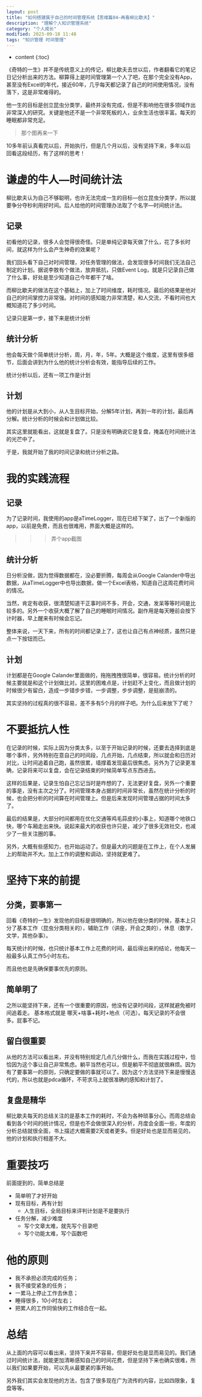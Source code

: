 ```yaml
---
layout: post
title: "如何搭建属于自己的时间管理系统【思维篇04—再看柳比歇夫】"
description: "理解个人知识管理系统"
category: "个人成长"
modified: 2023-09-18 11:48
tags: "知识管理 时间管理"
---
```

* content
{:toc}

《奇特的一生》并不是传统意义上的传记，柳比歇夫去世以后，作者翻看它的笔记日记分析出来的方法。柳算得上是时间管理第一个人了吧，在那个完全没有App，甚至没有Excel的年代，接近60年，几乎每天都记录了自己的时间使用情况，没有落下，这是非常难得的。

他一生的目标是创立昆虫分类学，最终并没有完成，但是不影响他在很多领域作出非常深入的研究。关键是他还不是一个非常死板的人，业余生活也很丰富。每天的睡眠都非常充足。

> 那个图再来一下

10多年前认真看完以后，开始执行，但是几个月以后，没有坚持下来，多年以后回看这段经历，有了这样的思考！

<!-- more -->

# 谦虚的牛人—时间统计法
柳比歇夫认为自己不够聪明，也许无法完成一生的目标—创立昆虫分类学，所以就要争分夺秒利用好时间。后人给他的时间管理办法取了个名字—时间统计法。


## 记录
初看他的记录，很多人会觉得很奇怪。只是单纯记录每天做了什么，花了多长时间，就这样为什么会产生神奇的效果呢？

我们回头看下自己对时间管理，对任务管理的做法，会发现很多时间我们无法自己制定的计划。据说李敖有个做法，放弃抵抗，只做Event Log，就是只记录自己做了什么事，好处是至少知道自己今年都干了啥。

而柳比歇夫的做法在这个基础上，加上了时间维度，耗时情况。最后的结果是他对自己的时间掌控力非常强。对时间的感知能力非常清楚，和人交流，不看时间也大概知道花了多少时间。

记录只是第一步，接下来是统计分析
## 统计分析
他会每天做个简单统计分析，周，月，年，5年。大概是这个维度，这里有很多细节，后面会讲到为什么他的统计分析会有效，能指导后续的工作。

统计分析以后，还有一项工作是计划

## 计划
他的计划是从大到小，从人生目标开始，分解5年计划，再到一年的计划，最后再分解。统计分析的时候会和计划做比较。

其实这里就能看出，这就是复盘了。只是没有明确说它是复盘，掩盖在时间统计法的光芒中了。

于是，我就开始了我的时间记录和统计分析之路。

# 我的实践流程

## 记录
为了记录时间，我使用的app是aTimeLogger，现在已经下架了，出了一个新版的app，以前是免费，而且也很难用，界面大概是这样的。

>>> 弄个app截图

## 统计分析
日分析没做，因为觉得数据都在，没必要折腾，每周会从Google Calander中导出数据，从aTimeLogger中也导出数据，做一个Excel表格，知道自己这周花费时间的情况。

当然，肯定有收获，很清楚知道干正事时间不多，开会，交通，发呆等等时间是比较多的。另外一个收获大概了解了自己的睡眠时间情况。副作用是每天睡前会按下计时器，早上醒来有时候会忘记。

整体来说，一天下来，所有的时间都记录上了，这也让自己有点神经质，虽然只是点一下按钮而已。

## 计划
计划都是在Google Calander里面做的，拖拖拽拽很简单，很容易。统计分析的时候主要就是和这个计划做比对。这里的困难点是，计划赶不上变化，而且做计划的时候很少有留白，造成一步错步步错，一步调整，步步调整，是挺崩溃的。

其实坚持的过程真的很不容易，差不多有5个月的样子吧。为什么后来放下了呢？

# 不要抵抗人性
在记录的时候，实际上因为分类太多，以至于开始记录的时候，还要去选择到底是哪个事件，另外特别在意自己的时间段，几点开始，几点结束，所以就会和日历对对比，让时间追着自己跑，虽然很累，墙撑着发现最后很焦虑。另外为了记录更准确，记录将来可以复盘，会在记录结束的时候简单写点东西进去。

这样的后果是，记录生怕自己忘记当时是咋想的了，无法更好复盘，另外一个重要的事是，没有主次之分了。时间管理本身占据的时间非常长，虽然在统计分析的时候，也会把分析的时间算在时间管理上。但是后来发现时间管理占据的时间太多了。

最后的结果是，大部分时间都用在优化交通等鸡毛蒜皮的小事上，知道哪个地铁口快，哪个车厢走出来快。说起来最大的收获也许只是，减少了很多无效社交，也减少了一些关注圈的事。

另外，大概有些感知力，也开始运动了。但是最大的问题是在工作上，在个人发展上的帮助并不大。加上工作的调整和调动，坚持就更难了。

# 坚持下来的前提
## 分类，要事第一
回看《奇特的一生》发现他的目标是很明确的，所以他在做分类的时候，基本上只分了基本工作（昆虫分类相关的），辅助工作（讲座，开会之类的），休息（数学，文学，其他杂事）。

每天统计的时候，也只统计基本工作上花费的时间，最后得出来的结论，他每天一般最多认真工作5小时左右。

而且他也是先确保要事优先的原则。

## 简单明了
之所以能坚持下来，还有一个很重要的原因，他没有记录时间段，这样就避免被时间追着走。
基本格式就是  哪天+啥事+耗时+地点（可选）。每天记录的不会很多。屁事不记。

## 留白很重要
从他的方法可以看出来，并没有特别规定几点几分做什么，而我在实践过程中，恰恰因为这个事让自己非常焦虑。躺平当然也可以，但是躺平不彻底就很麻烦。因为有了要事第一的原则，只确定要做的事就可以了。因为这个方法坚持下来是慢慢迭代的，所以也就是pdca循环，不苛求马上就很准确的感知和计划了。

## 复盘是精华
柳比歇夫每天的总结关注的是基本工作的耗时，不会为各种琐事分心。而周总结会看到各个时间的统计情况，但是也不会做很深入的分析，月度会全面一些，年度的分析总结就很全面，书上描述大概需要2天或者更多。但是好处也是显而易见的，他的计划和执行相差不大。

# 重要技巧
前面提到的，简单总结是

* 简单明了才好开始
* 现有目标，再有计划
    * 人生目标，全局目标来评判计划是不是要执行
* 任务分解，减少难度
    * 写个文章太难，就先写个目录吧
    * 写个功能太难，写个函数吧

# 他的原则
* 我不承担必须完成的任务；
* 我不接受紧急的任务；
* 一累马上停止工作去休息；
* 睡得很多，10小时左右；
* 把累人的工作同愉快的工作结合在一起。

# 总结
从上面的内容可以看出来，坚持下来并不容易，但是好处也是显而易见的。我们通过时间统计法，就能更加清晰感知自己的时间花费，但是坚持下来也确实很难，所以我们如果要开始，可以先从最要紧的事开始。

另外我们其实会发现他的方法，包含了很多现在广为流传的内容，比如四限象，复盘等等。